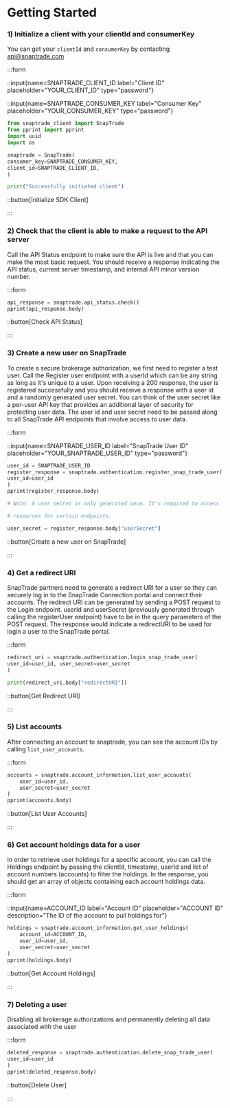 # Getting Started

### 1) Initialize a client with your clientId and consumerKey

You can get your `clientId` and `consumerKey` by contacting [api@snaptrade.com](mailto:api@snaptrade.com)

:::form

::input{name=SNAPTRADE_CLIENT_ID label="Client ID" placeholder="YOUR_CLIENT_ID" type="password"}

::input{name=SNAPTRADE_CONSUMER_KEY label="Consumer Key" placeholder="YOUR_CONSUMER_KEY" type="password"}

```python
from snaptrade_client import SnapTrade
from pprint import pprint
import uuid
import os

snaptrade = SnapTrade(
consumer_key=SNAPTRADE_CONSUMER_KEY,
client_id=SNAPTRADE_CLIENT_ID,
)

print("Successfully initiated client")
```

::button[Initialize SDK Client]

:::

### 2) Check that the client is able to make a request to the API server

Call the API Status endpoint to make sure the API is live and that you can make
the most basic request. You should receive a response indicating the API status,
current server timestamp, and internal API minor version number.

:::form

```python
api_response = snaptrade.api_status.check()
pprint(api_response.body)
```

::button[Check API Status]

:::

### 3) Create a new user on SnapTrade

To create a secure brokerage authorization, we first need to register a test
user. Call the Register user endpoint with a userId which can be any string as
long as it's unique to a user. Upon receiving a 200 response, the user is
registered successfully and you should receive a response with a user id and a
randomly generated user secret. You can think of the user secret like a per-user
API key that provides an additional layer of security for protecting user data.
The user id and user secret need to be passed along to all SnapTrade API
endpoints that involve access to user data.

:::form

::input{name=SNAPTRADE_USER_ID label="SnapTrade User ID" placeholder="YOUR_SNAPTRADE_USER_ID" type="password"}

```python
user_id = SNAPTRADE_USER_ID
register_response = snaptrade.authentication.register_snap_trade_user(
user_id=user_id
)
pprint(register_response.body)

# Note: A user secret is only generated once. It's required to access

# resources for certain endpoints.

user_secret = register_response.body["userSecret"]
```

::button[Create a new user on SnapTrade]

:::

### 4) Get a redirect URI

SnapTrade partners need to generate a redirect URI for a user so they can
securely log in to the SnapTrade Connection portal and connect their accounts.
The redirect URI can be generated by sending a POST request to the Login
endpoint. userId and userSecret (previously generated through calling the
registerUser endpoint) have to be in the query parameters of the POST request.
The response would indicate a redirectURI to be used for login a user to the
SnapTrade portal.

:::form

```python
redirect_uri = snaptrade.authentication.login_snap_trade_user(
user_id=user_id, user_secret=user_secret
)

print(redirect_uri.body["redirectURI"])
```

::button[Get Redirect URI]

:::

### 5) List accounts

After connecting an account to snaptrade, you can see the account IDs by calling `list_user_accounts`.

:::form

```python
accounts = snaptrade.account_information.list_user_accounts(
    user_id=user_id,
    user_secret=user_secret
)
pprint(accounts.body)
```

::button[List User Accounts]

:::

### 6) Get account holdings data for a user

In order to retrieve user holdings for a specific account, you can call the
Holdings endpoint by passing the clientId, timestamp, userId and list of account
numbers (accounts) to filter the holdings. In the response, you should get an
array of objects containing each account holdings data.

:::form

::input{name=ACCOUNT_ID label="Account ID" placeholder="ACCOUNT ID" description="The ID of the account to pull holdings for"}

```python
holdings = snaptrade.account_information.get_user_holdings(
    account_id=ACCOUNT_ID,
    user_id=user_id,
    user_secret=user_secret
)
pprint(holdings.body)
```

::button[Get Account Holdings]

:::

### 7) Deleting a user

Disabling all brokerage authorizations and permanently deleting all data
associated with the user

:::form

```python
deleted_response = snaptrade.authentication.delete_snap_trade_user(
user_id=user_id
)
pprint(deleted_response.body)
```

::button[Delete User]

:::
